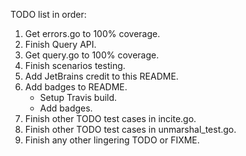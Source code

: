 TODO list in order:

1. Get errors.go to 100% coverage.
2. Finish Query API.
3. Get query.go to 100% coverage.
4. Finish scenarios testing.
5. Add JetBrains credit to this README.
6. Add badges to README.
   - Setup Travis build.
   - Add badges.
7. Finish other TODO test cases in incite.go.
8. Finish other TODO test cases in unmarshal_test.go. 
9. Finish any other lingering TODO or FIXME.
